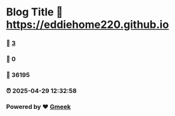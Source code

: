 # Blog Title :link: https://eddiehome220.github.io 
### :page_facing_up: [3](https://eddiehome220.github.io/tag.html) 
### :speech_balloon: 0 
### :hibiscus: 36195 
### :alarm_clock: 2025-04-29 12:32:58 
### Powered by :heart: [Gmeek](https://github.com/Meekdai/Gmeek)
